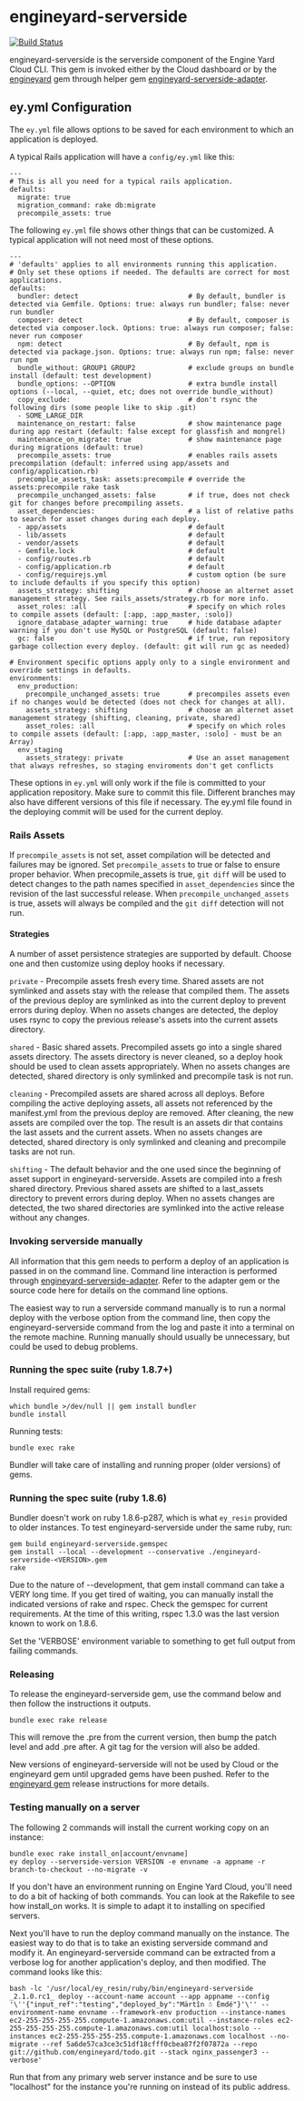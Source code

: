 # engineyard-serverside
[![Build Status](https://travis-ci.org/engineyard/engineyard-serverside.png)](https://travis-ci.org/engineyard/engineyard-serverside)

engineyard-serverside is the serverside component of the Engine Yard Cloud CLI.
This gem is invoked either by the Cloud dashboard or by the
[engineyard](https://github.com/engineyard/engineyard) gem through helper gem
[engineyard-serverside-adapter](https://github.com/engineyard/engineyard-serverside-adapter).

## ey.yml Configuration

The `ey.yml` file allows options to be saved for each environment to which an
application is deployed.

A typical Rails application will have a `config/ey.yml` like this:

    ---
    # This is all you need for a typical rails application.
    defaults:
      migrate: true
      migration_command: rake db:migrate
      precompile_assets: true

The following `ey.yml` file shows other things that can be customized.
A typical application will not need most of these options.

    ---
    # 'defaults' applies to all environments running this application.
    # Only set these options if needed. The defaults are correct for most applications.
    defaults:
      bundler: detect                           # By default, bundler is detected via Gemfile. Options: true: always run bundler; false: never run bundler
      composer: detect                          # By default, composer is detected via composer.lock. Options: true: always run composer; false: never run composer
      npm: detect                               # By default, npm is detected via package.json. Options: true: always run npm; false: never run npm
      bundle_without: GROUP1 GROUP2             # exclude groups on bundle install (default: test development)
      bundle_options: --OPTION                  # extra bundle install options (--local, --quiet, etc; does not override bundle_without)
      copy_exclude:                             # don't rsync the following dirs (some people like to skip .git)
      - SOME_LARGE_DIR 
      maintenance_on_restart: false             # show maintenance page during app restart (default: false except for glassfish and mongrel)
      maintenance_on_migrate: true              # show maintenance page during migrations (default: true)
      precompile_assets: true                   # enables rails assets precompilation (default: inferred using app/assets and config/application.rb)
      precomplie_assets_task: assets:precompile # override the assets:precompile rake task
      precompile_unchanged_assets: false        # if true, does not check git for changes before precompiling assets.
      asset_dependencies:                       # a list of relative paths to search for asset changes during each deploy.
      - app/assets                              # default
      - lib/assets                              # default
      - vendor/assets                           # default
      - Gemfile.lock                            # default
      - config/routes.rb                        # default
      - config/application.rb                   # default
      - config/requirejs.yml                    # custom option (be sure to include defaults if you specify this option)
      assets_strategy: shifting                 # choose an alternet asset management strategy. See rails_assets/strategy.rb for more info.
      asset_roles: :all                         # specify on which roles to compile assets (default: [:app, :app_master, :solo])
      ignore_database_adapter_warning: true     # hide database adapter warning if you don't use MySQL or PostgreSQL (default: false)
      gc: false                                 # if true, run repository garbage collection every deploy. (default: git will run gc as needed)

    # Environment specific options apply only to a single environment and override settings in defaults.
    environments:
      env_production:
        precompile_unchanged_assets: true       # precompiles assets even if no changes would be detected (does not check for changes at all).
        assets_strategy: shifting               # choose an alternet asset management strategy (shifting, cleaning, private, shared)
        asset_roles: :all                       # specify on which roles to compile assets (default: [:app, :app_master, :solo] - must be an Array)
      env_staging
        assets_strategy: private                # Use an asset management that always refreshes, so staging enviroments don't get conflicts

These options in `ey.yml` will only work if the file is committed to your
application repository. Make sure to commit this file. Different branches
may also have different versions of this file if necessary. The ey.yml file
found in the deploying commit will be used for the current deploy.

### Rails Assets

If `precompile_assets` is not set, asset compilation will be detected and
failures may be ignored. Set `precompile_assets` to true or false to ensure
proper behavior. When precopmile_assets is true, `git diff` will be used to
detect changes to the path names specified in `asset_dependencies` since the
revision of the last successful release. When `precompile_unchanged_assets` is
true, assets will always be compiled and the `git diff` detection will not run.

#### Strategies

A number of asset persistence strategies are supported by default. Choose one
and then customize using deploy hooks if necessary.

`private` - Precompile assets fresh every time. Shared assets are not symlinked
and assets stay with the release that compiled them. The assets of the previous
deploy are symlinked as into the current deploy to prevent errors during deploy.
When no assets changes are detected, the deploy uses rsync to copy the previous
release's assets into the current assets directory.

`shared` - Basic shared assets. Precompiled assets go into a single shared
assets directory. The assets directory is never cleaned, so a deploy hook should
be used to clean assets appropriately. When no assets changes are detected,
shared directory is only symlinked and precompile task is not run.

`cleaning` - Precompiled assets are shared across all deploys. Before compiling
the active deploying assets, all assets not referenced by the manifest.yml from
the previous deploy are removed. After cleaning, the new assets are compiled
over the top. The result is an assets dir that contains the last assets and the
current assets. When no assets changes are detected, shared directory is only
symlinked and cleaning and precompile tasks are not run.

`shifting` - The default behavior and the one used since the beginning of asset
support in engineyard-serverside. Assets are compiled into a fresh shared
directory. Previous shared assets are shifted to a last_assets directory to
prevent errors during deploy. When no assets changes are detected, the two
shared directories are symlinked into the active release without any changes.

### Invoking serverside manually

All information that this gem needs to perform a deploy of an application is
passed in on the command line. Command line interaction is performed through
[engineyard-serverside-adapter](https://github.com/engineyard/engineyard-serverside-adapter).
Refer to the adapter gem or the source code here for details on the command line
options.

The easiest way to run a serverside command manually is to run a normal deploy
with the verbose option from the command line, then copy the
engineyard-serverside command from the log and paste it into a terminal on the
remote machine. Running manually should usually be unnecessary, but could be
used to debug problems.

### Running the spec suite (ruby 1.8.7+)

Install required gems:

    which bundle >/dev/null || gem install bundler
    bundle install

Running tests:

    bundle exec rake

Bundler will take care of installing and running proper (older versions) of gems.

### Running the spec suite (ruby 1.8.6)

Bundler doesn't work on ruby 1.8.6-p287, which is what `ey_resin` provided
to older instances. To test engineyard-serverside under the same ruby, run:

    gem build engineyard-serverside.gemspec
    gem install --local --development --conservative ./engineyard-serverside-<VERSION>.gem
    rake

Due to the nature of --development, that gem install command can take a VERY
long time. If you get tired of waiting, you can manually install the indicated
versions of rake and rspec. Check the gemspec for current requirements.
At the time of this writing, rspec 1.3.0 was the last version known to work
on 1.8.6.

Set the 'VERBOSE' environment variable to something to get full output from
failing commands.

### Releasing

To release the engineyard-serverside gem, use the command below and then follow
the instructions it outputs.

    bundle exec rake release

This will remove the .pre from the current version, then bump the patch level
and add .pre after. A git tag for the version will also be added.

New versions of engineyard-serverside will not be used by Cloud or the
engineyard gem until upgraded gems have been pushed. Refer to the
[engineyard gem](https://github.com/engineyard/engineyard) release
instructions for more details.

### Testing manually on a server

The following 2 commands will install the current working copy on an instance:

    bundle exec rake install_on[account/envname]
    ey deploy --serverside-version VERSION -e envname -a appname -r branch-to-checkout --no-migrate -v

If you don't have an environment running on Engine Yard Cloud, you'll need to do
a bit of hacking of both commands. You can look at the Rakefile to see how
install_on works. It is simple to adapt it to installing on specified servers.

Next you'll have to run the deploy command manually on the instance. The easiest
way to do that is to take an existing serverside command and modify it. An
engineyard-serverside command can be extracted from a verbose log for another
application's deploy, and then modified. The command looks like this:

    bash -lc '/usr/local/ey_resin/ruby/bin/engineyard-serverside _2.1.0.rc1_ deploy --account-name account --app appname --config '\''{"input_ref":"testing","deployed_by":"Märtîn ☃ Èmdé"}'\'' --environment-name envname --framework-env production --instance-names ec2-255-255-255-255.compute-1.amazonaws.com:util --instance-roles ec2-255-255-255-255.compute-1.amazonaws.com:util localhost:solo --instances ec2-255-255-255-255.compute-1.amazonaws.com localhost --no-migrate --ref 5a6de57ca3ce3c51df18cfff0cbea87f2f07872a --repo git://github.com/engineyard/todo.git --stack nginx_passenger3 --verbose'

Run that from any primary web server instance and be sure to use "localhost"
for the instance you're running on instead of its public address.
